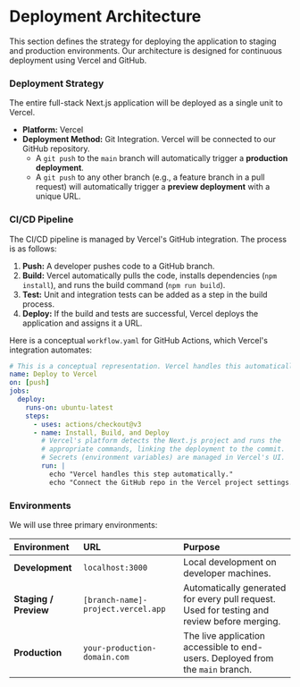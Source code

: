 # Deployment Architecture

This section defines the strategy for deploying the application to staging and production environments. Our architecture is designed for continuous deployment using Vercel and GitHub.

### Deployment Strategy

The entire full-stack Next.js application will be deployed as a single unit to Vercel.

- **Platform:** Vercel
- **Deployment Method:** Git Integration. Vercel will be connected to our GitHub repository.
    - A `git push` to the `main` branch will automatically trigger a **production deployment**.
    - A `git push` to any other branch (e.g., a feature branch in a pull request) will automatically trigger a **preview deployment** with a unique URL.

### CI/CD Pipeline

The CI/CD pipeline is managed by Vercel's GitHub integration. The process is as follows:

1.  **Push:** A developer pushes code to a GitHub branch.
2.  **Build:** Vercel automatically pulls the code, installs dependencies (`npm install`), and runs the build command (`npm run build`).
3.  **Test:** Unit and integration tests can be added as a step in the build process.
4.  **Deploy:** If the build and tests are successful, Vercel deploys the application and assigns it a URL.

Here is a conceptual `workflow.yaml` for GitHub Actions, which Vercel's integration automates:

```yaml
# This is a conceptual representation. Vercel handles this automatically.
name: Deploy to Vercel
on: [push]
jobs:
  deploy:
    runs-on: ubuntu-latest
    steps:
      - uses: actions/checkout@v3
      - name: Install, Build, and Deploy
        # Vercel's platform detects the Next.js project and runs the
        # appropriate commands, linking the deployment to the commit.
        # Secrets (environment variables) are managed in Vercel's UI.
        run: |
          echo "Vercel handles this step automatically."
          echo "Connect the GitHub repo in the Vercel project settings."
```

### Environments

We will use three primary environments:

| Environment | URL | Purpose |
| :--- | :--- | :--- |
| **Development** | `localhost:3000` | Local development on developer machines. |
| **Staging / Preview** | `[branch-name]-project.vercel.app` | Automatically generated for every pull request. Used for testing and review before merging. |
| **Production** | `your-production-domain.com` | The live application accessible to end-users. Deployed from the `main` branch. |
